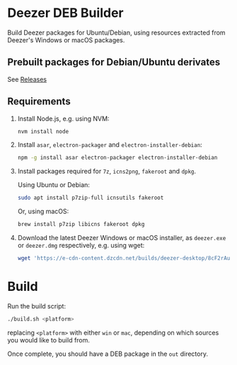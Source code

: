# Deezer DEB Builder

Build Deezer packages for Ubuntu/Debian, using resources extracted from Deezer's Windows or macOS packages.

## Prebuilt packages for Debian/Ubuntu derivates

See [Releases](https://github.com/ylarguex/deezer-deb-builder/releases)

## Requirements

1. Install Node.js, e.g. using NVM:

   ```sh
   nvm install node
   ```

2. Install `asar`, `electron-packager` and `electron-installer-debian`:

   ```sh
   npm -g install asar electron-packager electron-installer-debian
   ```

3. Install packages required for `7z`, `icns2png`, `fakeroot` and `dpkg`.

   Using Ubuntu or Debian:

   ```sh
   sudo apt install p7zip-full icnsutils fakeroot
   ```

   Or, using macOS:

   ```sh
   brew install p7zip libicns fakeroot dpkg
   ```

4. Download the latest Deezer Windows or macOS installer, as `deezer.exe` or `deezer.dmg` respectively, e.g. using wget:

   ```sh
   wget 'https://e-cdn-content.dzcdn.net/builds/deezer-desktop/8cF2rAuKxLcU1oMDmCYm8Uiqe19Ql0HTySLssdzLkQ9ZWHuDTp2JBtQOvdrFzWPA/darwin/x64/4.18.30/DeezerDesktop_4.18.30.dmg' -O deezer.dmg
   ```

# Build

Run the build script:

```sh
./build.sh <platform>
```

replacing `<platform>` with either `win` or `mac`, depending on which sources you would like to build from.

Once complete, you should have a DEB package in the `out` directory.
